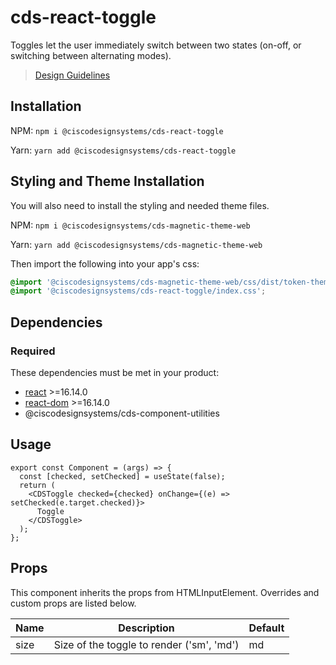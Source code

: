 # cds-react-toggle

Toggles let the user immediately switch between two states (on-off, or switching between alternating modes).

> [Design Guidelines](https://magnetic.cisco.com/0a43ab5cd/p/69448f-toggle)

## Installation

NPM: `npm i @ciscodesignsystems/cds-react-toggle`

Yarn: `yarn add @ciscodesignsystems/cds-react-toggle`

## Styling and Theme Installation

You will also need to install the styling and needed theme files.

NPM: `npm i @ciscodesignsystems/cds-magnetic-theme-web`

Yarn: `yarn add @ciscodesignsystems/cds-magnetic-theme-web`

Then import the following into your app's css:

```css
@import '@ciscodesignsystems/cds-magnetic-theme-web/css/dist/token-theme-light-variables.css';
@import '@ciscodesignsystems/cds-react-toggle/index.css';
```

## Dependencies

### Required

These dependencies must be met in your product:

- [react](https://www.npmjs.com/package/react) >=16.14.0
- [react-dom](https://www.npmjs.com/package/react-dom) >=16.14.0
- @ciscodesignsystems/cds-component-utilities

## Usage

```tsx
export const Component = (args) => {
  const [checked, setChecked] = useState(false);
  return (
    <CDSToggle checked={checked} onChange={(e) => setChecked(e.target.checked)}>
      Toggle
    </CDSToggle>
  );
};
```

## Props

This component inherits the props from HTMLInputElement. Overrides and custom props are listed below.

| Name | Description                               | Default |
| ---- | ----------------------------------------- | ------- |
| size | Size of the toggle to render ('sm', 'md') | md      |
